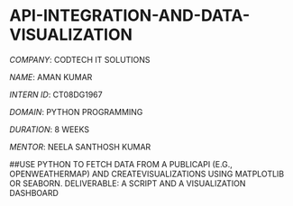 # API-INTEGRATION-AND-DATA-VISUALIZATION

*COMPANY*: CODTECH IT SOLUTIONS

*NAME*: AMAN KUMAR

*INTERN ID*: CT08DG1967

*DOMAIN*: PYTHON PROGRAMMING

*DURATION*: 8 WEEKS

*MENTOR*: NEELA SANTHOSH KUMAR

##USE PYTHON TO FETCH DATA FROM A PUBLICAPI (E.G., OPENWEATHERMAP) AND CREATEVISUALIZATIONS USING MATPLOTLIB OR SEABORN. DELIVERABLE: A SCRIPT AND A VISUALIZATION DASHBOARD

